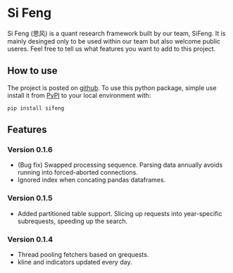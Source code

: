 # Si Feng

Si Feng (思风) is a quant research framework built by our team, SiFeng. It is mainly desinged only to be used within our team but also welcome public useres. Feel free to tell us what features you want to add to this project.

## How to use

The project is posted on [github](https://github.com/zty200489/sifeng). To use this python package, simple use install it from [PyPI](https://pypi.org/project/sifeng/) to your local environment with:

```console
pip install sifeng
```

## Features

### Version 0.1.6

- (Bug fix) Swapped processing sequence. Parsing data annually avoids running into forced-aborted connections.
- Ignored index when concating pandas dataframes.

### Version 0.1.5

- Added partitioned table support. Slicing up requests into year-specific subrequests, speeding up the search.

### Version 0.1.4

- Thread pooling fetchers based on grequests.
- kline and indicators updated every day.


